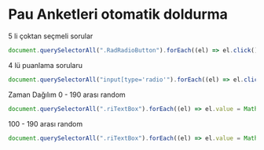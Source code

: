  # Pau Anketleri otomatik doldurma

5 li çoktan seçmeli sorular
```js
document.querySelectorAll(".RadRadioButton").forEach((el) => el.click());
```

4 lü puanlama sorularu
```js
document.querySelectorAll("input[type='radio'").forEach((el) => el.click());
```

Zaman Dağılım
0 - 190 arası random 
```js
document.querySelectorAll(".riTextBox").forEach((el) => el.value = Math.ceil(Math.random() * 190));
```
100 - 190 arası random
```js
document.querySelectorAll(".riTextBox").forEach((el) => el.value = Math.ceil(Math.random() * 90) + 100);
```
